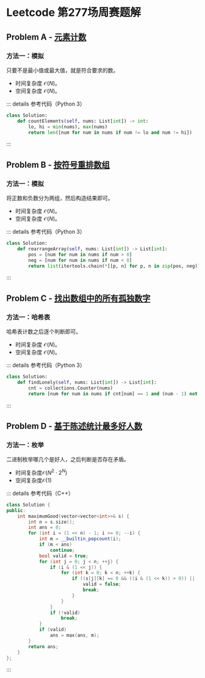 # Leetcode 第277场周赛题解

## Problem A - [元素计数](https://leetcode.cn/problems/count-elements-with-strictly-smaller-and-greater-elements/)

### 方法一：模拟

只要不是最小值或最大值，就是符合要求的数。

- 时间复杂度 $\mathcal{O}(N)$。
- 空间复杂度 $\mathcal{O}(N)$。

::: details 参考代码（Python 3）

```python
class Solution:
    def countElements(self, nums: List[int]) -> int:
        lo, hi = min(nums), max(nums)
        return len([num for num in nums if num != lo and num != hi])
```

:::

## Problem B - [按符号重排数组](https://leetcode.cn/problems/rearrange-array-elements-by-sign/)

### 方法一：模拟

将正数和负数分为两组，然后构造结果即可。

- 时间复杂度 $\mathcal{O}(N)$。
- 空间复杂度 $\mathcal{O}(N)$。

::: details 参考代码（Python 3）

```python
class Solution:
    def rearrangeArray(self, nums: List[int]) -> List[int]:
        pos = [num for num in nums if num > 0]
        neg = [num for num in nums if num < 0]
        return list(itertools.chain(*[[p, n] for p, n in zip(pos, neg)]))
```

:::

## Problem C - [找出数组中的所有孤独数字](https://leetcode.cn/problems/find-all-lonely-numbers-in-the-array/)

### 方法一：哈希表

哈希表计数之后逐个判断即可。

- 时间复杂度 $\mathcal{O}(N)$。
- 空间复杂度 $\mathcal{O}(N)$。

::: details 参考代码（Python 3）

```python
class Solution:
    def findLonely(self, nums: List[int]) -> List[int]:
        cnt = collections.Counter(nums)
        return [num for num in nums if cnt[num] == 1 and (num - 1) not in cnt and (num + 1) not in cnt]
```

:::

## Problem D - [基于陈述统计最多好人数](https://leetcode.cn/problems/maximum-good-people-based-on-statements/)

### 方法一：枚举

二进制枚举哪几个是好人，之后判断是否存在矛盾。

- 时间复杂度$\mathcal{O}(N^2\cdot2^N)$
- 空间复杂度$\mathcal{O}(1)$

::: details 参考代码（C++）

```cpp
class Solution {
public:
    int maximumGood(vector<vector<int>>& s) {
        int n = s.size();
        int ans = 0;
        for (int i = (1 << n) - 1; i >= 0; --i) {
            int m = __builtin_popcount(i);
            if (m < ans)
                continue;
            bool valid = true;
            for (int j = 0; j < n; ++j) {
                if (i & (1 << j)) {
                    for (int k = 0; k < n; ++k) {
                        if ((s[j][k] == 0 && ((i & (1 << k)) > 0)) || (s[j][k] == 1 && ((i & (1 << k)) == 0))) {
                            valid = false;
                            break;
                        }
                    }
                }
                if (!valid)
                    break;
            }
            if (valid)
                ans = max(ans, m);
        }
        return ans;
    }
};
```

:::

<Utterances />
